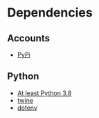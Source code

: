 # Dependencies

## Accounts
- [PyPi](https://pypi.org/account/register/)

## Python

- [At least Python 3.8](https://www.python.org/downloads/)
- [twine](https://twine.readthedocs.io/en/stable/)
- [dotenv](https://github.com/theskumar/python-dotenv)